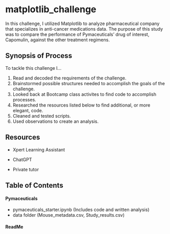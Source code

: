 # matplotlib_challenge


In this challenge, I utilized Matplotlib to analyze pharmaceutical company that specializes in anti-cancer medications data. The purpose of this study was to compare the performance of Pymaceuticals’ drug of interest, Capomulin, against the other treatment regimens.


## Synopsis of Process

To tackle this challenge I...

1. Read and decoded the requirements of the challenge.
2. Brainstormed possible structures needed to accomplish the goals of the challenge.
3. Looked back at Bootcamp class activites to find code to accomplish processes.
4. Researched the resources listed below to find additional, or more elegant, code.
5. Cleaned and tested scripts.
6. Used observations to create an analysis. 
   


## Resources

   
+ Xpert Learning Assistant

+ ChatGPT

+ Private tutor



## Table of Contents

#### Pymaceuticals                    
+ pymaceuticals_starter.ipynb (Includes code and written analysis)
+ data folder (Mouse_metadata.csv, Study_results.csv)

#### ReadMe